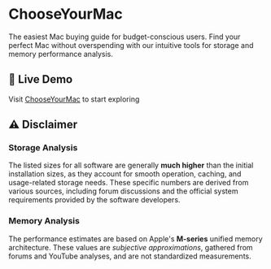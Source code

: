 # ChooseYourMac

The easiest Mac buying guide for budget-conscious users. Find your perfect Mac without overspending with our intuitive tools for storage and memory performance analysis.


## 🚀 Live Demo

Visit [ChooseYourMac](https://chooseyourmac.info/) to start exploring

## ⚠️ Disclaimer

### Storage Analysis
The listed sizes for all software are generally **much higher** than the initial installation sizes, as they account for smooth operation, caching, and usage-related storage needs. These specific numbers are derived from various sources, including forum discussions and the official system requirements provided by the software developers.


### Memory Analysis
The performance estimates are based on Apple's **M-series** unified memory architecture. These values are *subjective approximations*, gathered from forums and YouTube analyses, and are not standardized measurements.